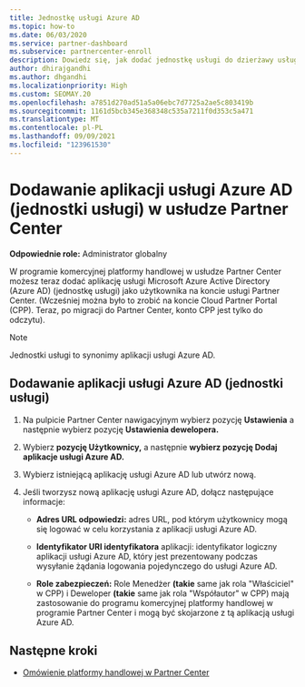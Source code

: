 ```yaml
---
title: Jednostkę usługi Azure AD
ms.topic: how-to
ms.date: 06/03/2020
ms.service: partner-dashboard
ms.subservice: partnercenter-enroll
description: Dowiedz się, jak dodać jednostkę usługi do dzierżawy usługi Azure AD. Oznacza to dodanie aplikacji usługi Azure AD (jednostki usługi) w Partner Center.
author: dhirajgandhi
ms.author: dhgandhi
ms.localizationpriority: High
ms.custom: SEOMAY.20
ms.openlocfilehash: a7851d270ad51a5a06ebc7d7725a2ae5c803419b
ms.sourcegitcommit: 1161d5bcb345e368348c535a7211f0d353c5a471
ms.translationtype: MT
ms.contentlocale: pl-PL
ms.lasthandoff: 09/09/2021
ms.locfileid: "123961530"
---
```

# <a name="add-an-azure-ad-application-service-principal-in-partner-center"></a>Dodawanie aplikacji usługi Azure AD (jednostki usługi) w usłudze Partner Center

**Odpowiednie role:** Administrator globalny

W programie komercyjnej platformy handlowej w usłudze Partner Center możesz teraz dodać aplikację usługi Microsoft Azure Active Directory (Azure AD) (jednostkę usługi) jako użytkownika na koncie usługi Partner Center. (Wcześniej można było to zrobić na koncie Cloud Partner Portal (CPP). Teraz, po migracji do Partner Center, konto CPP jest tylko do odczytu).
 
>[!Note] 
>Jednostki usługi to synonimy aplikacji usługi Azure AD.

## <a name="add-an-azure-ad-application-service-principal"></a>Dodawanie aplikacji usługi Azure AD (jednostki usługi)

1. Na pulpicie Partner Center nawigacyjnym wybierz pozycję **Ustawienia** a następnie wybierz pozycję **Ustawienia dewelopera.**

2. Wybierz **pozycję Użytkownicy,** a następnie **wybierz pozycję Dodaj aplikacje usługi Azure AD.**

3. Wybierz istniejącą aplikację usługi Azure AD lub utwórz nową.

4. Jeśli tworzysz nową aplikację usługi Azure AD, dołącz następujące informacje:  

   - **Adres URL odpowiedzi:** adres URL, pod którym użytkownicy mogą się logować w celu korzystania z aplikacji usługi Azure AD.

   - **Identyfikator URI identyfikatora** aplikacji: identyfikator logiczny aplikacji usługi Azure AD, który jest prezentowany podczas wysyłanie żądania logowania pojedynczego do usługi Azure AD.

   - **Role zabezpieczeń:** Role Menedżer **(takie** same jak rola "Właściciel" w CPP) i Deweloper **(takie** same jak rola "Współautor" w CPP) mają zastosowanie do programu komercyjnej platformy handlowej w programie Partner Center i mogą być skojarzone z tą aplikacją usługi Azure AD.  

## <a name="next-steps"></a>Następne kroki

- [Omówienie platformy handlowej w Partner Center](csp-commercial-marketplace-overview.md)